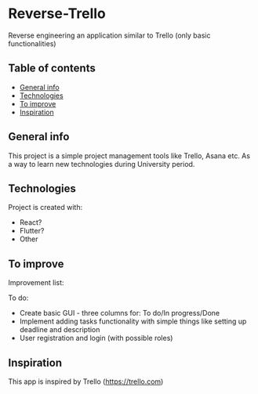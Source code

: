 # Reverse-Trello
Reverse engineering an application similar to Trello (only basic functionalities)

## Table of contents
* [General info](#general-info)
* [Technologies](#technologies)
* [To improve](#to-improve)
* [Inspiration](#inspiration)


## General info
This project is a simple project management tools like Trello, Asana etc. As a way to learn new technologies during University period.
	
## Technologies
Project is created with:
* React?
* Flutter?
* Other 
 
## To improve
Improvement list:

To do:
* Create basic GUI - three columns for: To do/In progress/Done
* Implement adding tasks functionality with simple things like setting up deadline and description
* User registration and login (with possible roles)

## Inspiration
This app is inspired by Trello (https://trello.com)


